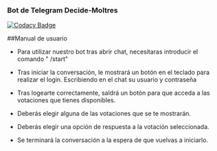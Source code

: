 ### Bot de Telegram Decide-Moltres
[![Codacy Badge](https://api.codacy.com/project/badge/Grade/7c97a1f5ec7840deb299690ff4c8ed69)](https://www.codacy.com/gh/decide-moltres/decide-cabina-telegram?utm_source=github.com&amp;utm_medium=referral&amp;utm_content=decide-moltres/decide-cabina-telegram&amp;utm_campaign=Badge_Grade)

##Manual de usuario

- Para utilizar nuestro bot tras abrir chat, necesitaras introducir el comando " /start"

- Tras iniciar la conversación, le mostrará un botón en el teclado para realizar el login. Escribiendo en el chat su usuario y contraseña

- Tras logearte correctamente, saldrá un botón para que acceda a las votaciones que tienes disponibles.

- Deberás elegir alguna de las votaciones que se te mostrarán.

- Deberás elegir una opción de respuesta a la votación seleccionada.

- Se terminará la conversación a la espera de que vuelvas a iniciarlo.





